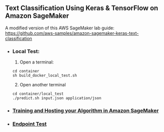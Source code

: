 ## Text Classification Using Keras & TensorFlow on Amazon SageMaker

A modified version of this AWS SageMaker lab guide: https://github.com/aws-samples/amazon-sagemaker-keras-text-classification

* ### Local Test:
  1. Open a terminal:
  ```shell
  cd container
  sh build_docker_local_test.sh
  ```
  2. Open another terminal
  ```shell
  cd container/local_test
  ./predict.sh input.json application/json
  ```

* ### [Training and Hosting your Algorithm in Amazon SageMaker](./sagemaker_keras_text_classification.ipynb) 
 
* ### [Endpoint Test](./endpoint_test.ipynb)
